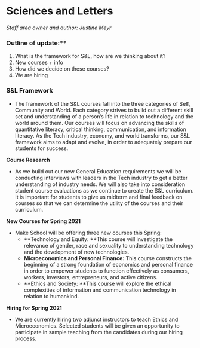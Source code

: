 # Sciences and Letters

*Staff area owner and author: Justine Meyr*

### Outline of update:**

1. What is the framework for S&L, how are we thinking about it?
2. New courses + info
3. How did we decide on these courses?
4. We are hiring

### S&L Framework

*   The framework of the S&L courses fall into the three categories of Self, Community and World.  Each category strives to build out a different skill set and understanding of a person’s life in relation to technology and the world around them.  Our courses will focus on advancing the skills of quantitative literacy, critical thinking, communication, and information literacy.  As the Tech industry, economy, and world transforms, our S&L framework aims to adapt and evolve, in order to adequately prepare our students for success.

**Course Research**

*   As we build out our new General Education requirements we will be conducting interviews with leaders in the Tech industry to get a better understanding of industry needs. We will also take into consideration student course evaluations as we continue to create the S&L curriculum.  It is important for students to give us midterm and final feedback on courses so that we can determine the utility of the courses and their curriculum.  

**New Courses for Spring 2021**

*   Make School will be offering three new courses this Spring:
    *   **Technology and Equity: **This course will investigate the relevance of gender, race and sexuality to understanding technology and the development of new technologies.
    *   **Microeconomics and Personal Finance:** This course constructs the beginning of a strong foundation of economics and personal finance in order to empower students to function effectively as consumers, workers, investors, entrepreneurs, and active citizens.  
    *   **Ethics and Society: **This course will explore the ethical complexities of information and communication technology in relation to humankind.

**Hiring for Spring 2021**

*   We are currently hiring two adjunct instructors to teach Ethics and Microeconomics. Selected students will be given an opportunity to participate in sample teaching from the candidates during our hiring process.   
